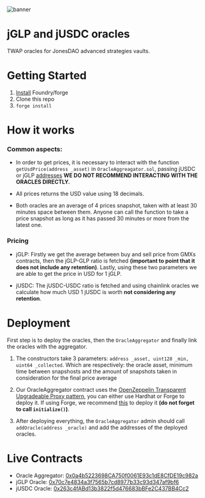 ![banner](https://pbs.twimg.com/profile_banners/1460314480601022465/1669608449/1500x500)
# jGLP and jUSDC oracles
TWAP oracles for JonesDAO advanced strategies vaults.
# Getting Started

1. <a href="https://book.getfoundry.sh/getting-started/installation">Install</a> Foundry/forge
2. Clone this repo
3. `forge install`

# How it works

### Common aspects: 

* In order to get prices, it is necessary to interact with the function `getUsdPrice(address _asset)` in `OracleAggreagator.sol`, passing jUSDC or jGLP <a href="https://docs.jonesdao.io/jones-dao/other/contracts">addresses</a> **WE DO NOT RECOMMEND INTERACTING WITH THE ORACLES DIRECTLY.**

* All prices returns the USD value using 18 decimals.

* Both oracles are an average of 4 prices snapshot, taken with at least 30 minutes space between them. Anyone can call the function to take a price snapshot as long as it has passed 30 minutes or more from the latest one.

### Pricing

* jGLP: Firstly we get the average between buy and sell price from GMXs contracts, then the jGLP-GLP ratio is fetched **(important to point that it does not include any retention)**. Lastly, using these two parameters we are able to get the price in USD for 1 jGLP.

* jUSDC: The jUSDC-USDC ratio is fetched and using chainlink oracles we calculate how much USD 1 jUSDC is worth **not considering any retention**.

# Deployment

First step is to deploy the oracles, then the `OracleAggregator` and finally link the oracles with the aggregator.

1. The constructors take 3 parameters: `address _asset, uint128 _min, uint64 _collected`. Which are respectively: the oracle asset, minimum time between snapshosts and the amount of snapshots taken in consideration for the final price average

2. Our OracleAggregator contract uses the <a href="https://docs.openzeppelin.com/contracts/3.x/api/proxy#TransparentUpgradeableProxy">OpenZeppelin Transparent Upgradeable Proxy pattern</a>, you can either use Hardhat or Forge to deploy it. If using Forge, we recommend <a href="https://github.com/odyslam/foundry-upgrades">this</a> to deploy it **(do not forget to call `initialize()`)**.

3. After deploying everything, the `OracleAggregator` admin should call `addOracle(address _oracle)` and add the addresses of the deployed oracles.

# Live Contracts

* Oracle Aggregator: <a href="https://arbiscan.io/address/0x0a4b5223698CA750f0061E93c1dE8CfDE19c982a">0x0a4b5223698CA750f0061E93c1dE8CfDE19c982a</a>
* jGLP Oracle: <a href="https://arbiscan.io/address/0x70c7e4834a3f7565b7cd8977b33c93d347af9bf6">0x70c7e4834a3f7565b7cd8977b33c93d347af9bf6</a>
* jUSDC Oracle: <a href="https://arbiscan.io/address/0x263c4fABd13b3822f5d476683bBFe2C437BB4Cc2">0x263c4fABd13b3822f5d476683bBFe2C437BB4Cc2</a> 
